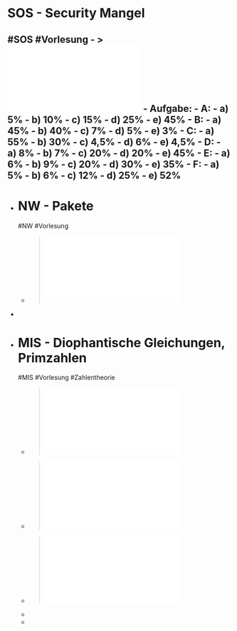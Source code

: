 # SOS - Security Mangel
#SOS #Vorlesung
	- > ![Folien Kapitel 2](../assets/02-Grundlagen_1728457354251_0.pdf)
	- Aufgabe:
		- A:
			- a) 5%
			- b) 10%
			- c) 15%
			- d) 25%
			- e) 45%
		- B:
			- a) 45%
			- b) 40%
			- c) 7%
			- d) 5%
			- e) 3%
		- C:
			- a) 55%
			- b) 30%
			- c) 4,5%
			- d) 6%
			- e) 4,5%
		- D:
			- a) 8%
			- b) 7%
			- c) 20%
			- d) 20%
			- e) 45%
		- E:
			- a) 6%
			- b) 9%
			- c) 20%
			- d) 30%
			- e) 35%
		- F:
			- a) 5%
			- b) 6%
			- c) 12%
			- d) 25%
			- e) 52%
-
- # NW - Pakete
  #NW #Vorlesung
	- > ![Folien Kapitel 1](../assets/FFI_NW_Kapitel1_1728302756374_0.pdf)
-
- # MIS - Diophantische Gleichungen, Primzahlen
  #MIS #Vorlesung #Zahlentheorie
	- > ![Folien Zahlentheorie](../assets/THI_CSI_INF_B3_AngewandteMathematik_Anteil_Zahlentheorie_WiSe_2024_2025ver0_900_zweiFolien_1727790867266_0.pdf)
	- > ![Diophantische Gleichungen Übung](../assets/Diophantische_Gleichungen_Ubung_1729006673021_0.pdf)
	- > ![Beweise Primzahlen](../assets/Diophantische_Gleichungen_1729006764275_0.pdf)
	-
	-